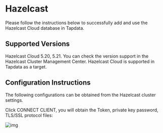 # Hazelcast

Please follow the instructions below to successfully add and use the Hazelcast Cloud database in Tapdata.

## Supported Versions

Hazelcast Cloud 5.20, 5.21. You can check the version support in the Hazelcast Cluster Management Center. Hazelcast Cloud is supported in Tapdata as a target.

## Configuration Instructions

The following configurations can be obtained from the Hazelcast cluster settings.

Click CONNECT CLIENT, you will obtain the Token, private key password, TLS/SSL protocol files:

![img](https://tapdata-bucket-01.oss-cn-beijing.aliyuncs.com/hazelcast/img/connectingCluster.png)

